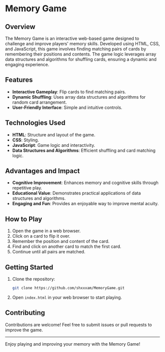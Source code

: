 # Memory Game

## Overview

The Memory Game is an interactive web-based game designed to challenge and improve players' memory skills. Developed using HTML, CSS, and JavaScript, this game involves finding matching pairs of cards by remembering their positions and contents. The game logic leverages array data structures and algorithms for shuffling cards, ensuring a dynamic and engaging experience.

## Features

- **Interactive Gameplay**: Flip cards to find matching pairs.
- **Dynamic Shuffling**: Uses array data structures and algorithms for random card arrangement.
- **User-Friendly Interface**: Simple and intuitive controls.

## Technologies Used

- **HTML**: Structure and layout of the game.
- **CSS**: Styling.
- **JavaScript**: Game logic and interactivity.
- **Data Structures and Algorithms**: Efficient shuffling and card matching logic.

## Advantages and Impact

- **Cognitive Improvement**: Enhances memory and cognitive skills through repetitive play.
- **Educational Value**: Demonstrates practical applications of data structures and algorithms.
- **Engaging and Fun**: Provides an enjoyable way to improve mental acuity.

## How to Play

1. Open the game in a web browser.
2. Click on a card to flip it over.
3. Remember the position and content of the card.
4. Find and click on another card to match the first card.
5. Continue until all pairs are matched.

## Getting Started

1. Clone the repository:
    ```bash
    git clone https://github.com/shxxxam/MemoryGame.git
    ```
2. Open `index.html` in your web browser to start playing.

## Contributing

Contributions are welcome! Feel free to submit issues or pull requests to improve the game.

---

Enjoy playing and improving your memory with the Memory Game!
